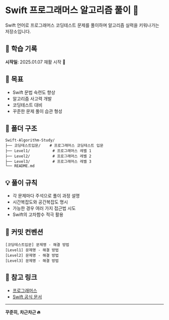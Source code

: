 # Swift 프로그래머스 알고리즘 풀이 🚀

Swift 언어로 프로그래머스 코딩테스트 문제를 풀이하며 알고리즘 실력을 키워나가는 저장소입니다.

## 📅 학습 기록

**시작일**: 2025.01.07 재활 시작 💪

## 🎯 목표

- Swift 문법 숙련도 향상
- 알고리즘 사고력 개발
- 코딩테스트 대비
- 꾸준한 문제 풀이 습관 형성

## 📁 폴더 구조

```
Swift-Algorithm-Study/
├── 코딩테스트입문/    # 프로그래머스 코딩테스트 입문
├── Level1/          # 프로그래머스 레벨 1
├── Level2/          # 프로그래머스 레벨 2  
├── Level3/          # 프로그래머스 레벨 3
└── README.md
```

## 💡 풀이 규칙

- 각 문제마다 주석으로 풀이 과정 설명
- 시간복잡도와 공간복잡도 명시
- 가능한 경우 여러 가지 접근법 시도
- Swift의 고차함수 적극 활용

## 📝 커밋 컨벤션

```
[코딩테스트입문] 문제명 - 해결 방법
[Level1] 문제명 - 해결 방법
[Level2] 문제명 - 해결 방법  
[Level3] 문제명 - 해결 방법
```

## 🔗 참고 링크

- [프로그래머스](https://programmers.co.kr/)
- [Swift 공식 문서](https://docs.swift.org/swift-book/)

---

**꾸준히, 차근차근 🔥**